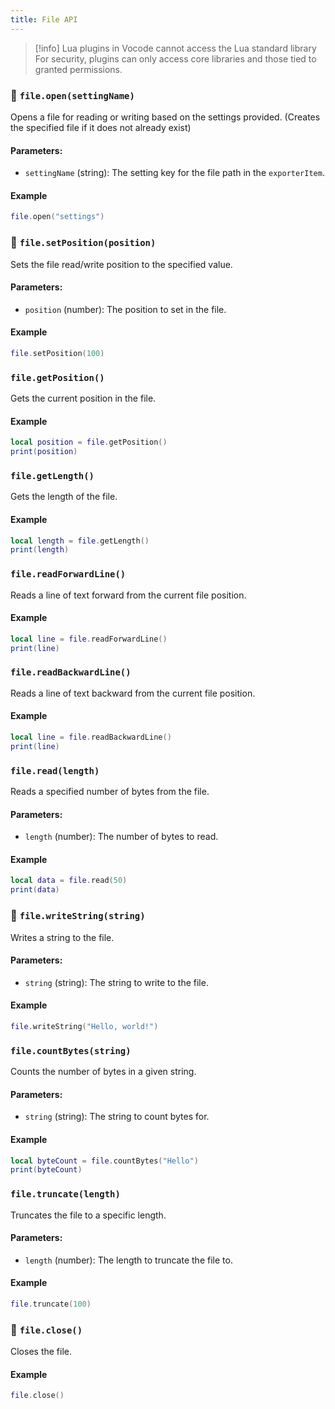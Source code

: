 ```yaml
---
title: File API
---
```


<!-- > [!warning] This guide assumes you have experience writing Lua. -->

> [!info] Lua plugins in Vocode cannot access the Lua standard library
> For security, plugins can only access core libraries and those tied to granted permissions.

<!-- 
This is a comprehensive guide to the `File API` bindings available to Vocode Community Plugins. These bindings enable your plugins to interact with the device filesystem. -->

### 📄 `file.open(settingName)`
Opens a file for reading or writing based on the settings provided. (Creates the specified file if it does not already exist)

#### Parameters:
- `settingName` (string): The setting key for the file path in the `exporterItem`.

#### Example
```lua
file.open("settings")
```

### 📑 `file.setPosition(position)`
Sets the file read/write position to the specified value.

#### Parameters:
- `position` (number): The position to set in the file.

#### Example
```lua
file.setPosition(100)
```

### `file.getPosition()`
Gets the current position in the file.

#### Example
```lua
local position = file.getPosition()
print(position)
```

### `file.getLength()`
Gets the length of the file.

#### Example
```lua
local length = file.getLength()
print(length)
```

### `file.readForwardLine()`
Reads a line of text forward from the current file position.

#### Example
```lua
local line = file.readForwardLine()
print(line)
```

### `file.readBackwardLine()`
Reads a line of text backward from the current file position.

#### Example
```lua
local line = file.readBackwardLine()
print(line)
```

### `file.read(length)`
Reads a specified number of bytes from the file.

#### Parameters:
- `length` (number): The number of bytes to read.

#### Example
```lua
local data = file.read(50)
print(data)
```

### 📝 `file.writeString(string)`
Writes a string to the file.

#### Parameters:
- `string` (string): The string to write to the file.

#### Example
```lua
file.writeString("Hello, world!")
```

### `file.countBytes(string)`
Counts the number of bytes in a given string.

#### Parameters:
- `string` (string): The string to count bytes for.

#### Example
```lua
local byteCount = file.countBytes("Hello")
print(byteCount)
```

### `file.truncate(length)`
Truncates the file to a specific length.

#### Parameters:
- `length` (number): The length to truncate the file to.

#### Example
```lua
file.truncate(100)
```

### 📃 `file.close()`
Closes the file.

#### Example
```lua
file.close()
```
